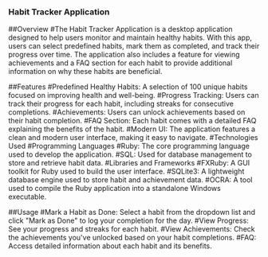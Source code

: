 ### Habit Tracker Application
##Overview
#The Habit Tracker Application is a desktop application designed to help users monitor and maintain healthy habits. With this app, users can select predefined habits, mark them as completed, and track their progress over time. The application also includes a feature for viewing achievements and a FAQ section for each habit to provide additional information on why these habits are beneficial.

##Features
#Predefined Healthy Habits: A selection of 100 unique habits focused on improving health and well-being.
#Progress Tracking: Users can track their progress for each habit, including streaks for consecutive completions.
#Achievements: Users can unlock achievements based on their habit completion.
#FAQ Section: Each habit comes with a detailed FAQ explaining the benefits of the habit.
#Modern UI: The application features a clean and modern user interface, making it easy to navigate.
#Technologies Used
#Programming Languages
#Ruby: The core programming language used to develop the application.
#SQL: Used for database management to store and retrieve habit data.
#Libraries and Frameworks
#FXRuby: A GUI toolkit for Ruby used to build the user interface.
#SQLite3: A lightweight database engine used to store habit and achievement data.
#OCRA: A tool used to compile the Ruby application into a standalone Windows executable.

##Usage
#Mark a Habit as Done: Select a habit from the dropdown list and click "Mark as Done" to log your completion for the day.
#View Progress: See your progress and streaks for each habit.
#View Achievements: Check the achievements you've unlocked based on your habit completions.
#FAQ: Access detailed information about each habit and its benefits.

